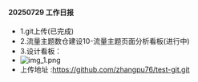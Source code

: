 #### 20250729 工作日报
* 1.git上传(已完成)
* 2.流量主题数仓建设10-流量主题页面分析看板(进行中)
* 3.设计看板：
* ![img_1.png](img_1.png)
* 上传地址 :https://github.com/zhangpu76/test-git.git